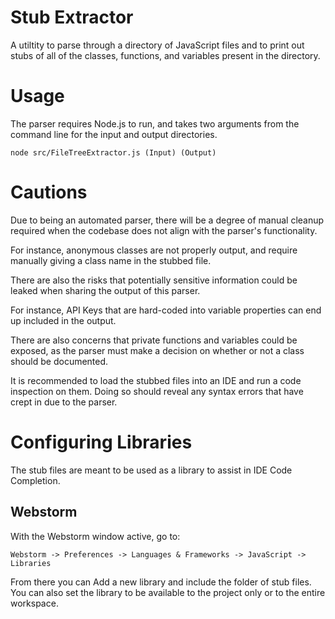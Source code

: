 # Stub Extractor

A utiltity to parse through a directory of JavaScript files and to print out stubs of all of the classes, functions, and variables present in the directory.

# Usage

The parser requires Node.js to run, and takes two arguments from the command line for the input and output directories.

```
node src/FileTreeExtractor.js (Input) (Output)
```

# Cautions

Due to being an automated parser, there will be a degree of manual cleanup required when the codebase does not align with the parser's functionality.

For instance, anonymous classes are not properly output, and require manually giving a class name in the stubbed file.

There are also the risks that potentially sensitive information could be leaked when sharing the output of this parser.

For instance, API Keys that are hard-coded into variable properties can end up included in the output.

There are also concerns that private functions and variables could be exposed, as the parser must make a decision on whether or not a class should be documented.

It is recommended to load the stubbed files into an IDE and run a code inspection on them. Doing so should reveal any syntax errors that have crept in due to the parser.

# Configuring Libraries

The stub files are meant to be used as a library to assist in IDE Code Completion.

## Webstorm

With the Webstorm window active, go to: 

`Webstorm -> Preferences -> Languages & Frameworks -> JavaScript -> Libraries`

From there you can Add a new library and include the folder of stub files. You can also set the library to be available to the project only or to the entire workspace.

